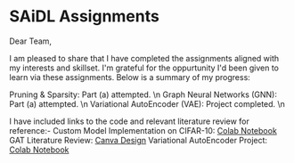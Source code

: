 # SAiDL Assignments
Dear Team, 

I am pleased to share that I have completed the assignments aligned with my interests and skillset. I'm grateful for the oppurtunity I'd been given to learn via these assignments. Below is a summary of my progress:

Pruning & Sparsity: Part (a) attempted. \n
Graph Neural Networks (GNN): Part (a) attempted. \n
Variational AutoEncoder (VAE): Project completed. \n

I have included links to the code and relevant literature review for reference:-
Custom Model Implementation on CIFAR-10: [Colab Notebook](https://drive.google.com/file/u/1/d/1AHQeGfyeZUsBXNPaFhUXSZM-Dw3XGjS-/view?usp=sharing)
GAT Literature Review: [Canva Design](https://www.canva.com/design/DAGV53KpQVI/l7wDLCjLg4uXQcWsYAKQ2Q/view?utm_content=DAGV53KpQVI&utm_campaign=designshare&utm_medium=link&utm_source=editor)
Variational AutoEncoder Project: [Colab Notebook](https://colab.research.google.com/drive/16jhNWj1-w3VgRMeEhjckDRBI1gnJiBZD?usp=sharing)
